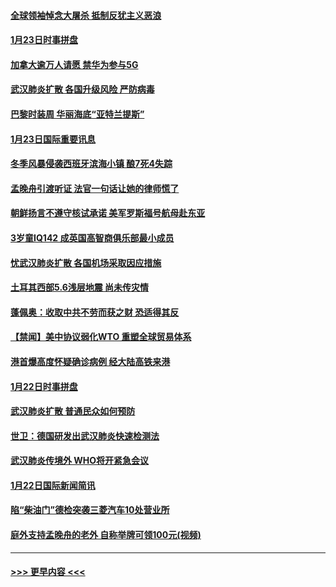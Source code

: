 #### [全球领袖悼念大屠杀 抵制反犹主义恶浪](../pages/prog202/a102759678.md?t=01241144) 
#### [1月23日时事拼盘](../pages/prog202/a102759599.md?t=01241144) 
#### [加拿大逾万人请愿 禁华为参与5G](../pages/prog202/a102759553.md?t=01241144) 
#### [武汉肺炎扩散 各国升级风险 严防病毒](../pages/prog202/a102759400.md?t=01241144) 
#### [巴黎时装周 华丽海底“亚特兰提斯”](../pages/prog202/a102759217.md?t=01241144) 
#### [1月23日国际重要讯息](../pages/prog202/a102759199.md?t=01241144) 
#### [冬季风暴侵袭西班牙滨海小镇 酿7死4失踪](../pages/prog202/a102759119.md?t=01241144) 
#### [孟晚舟引渡听证 法官一句话让她的律师慌了](../pages/prog202/a102759060.md?t=01241144) 
#### [朝鲜扬言不遵守核试承诺 美军罗斯福号航母赴东亚](../pages/prog202/a102759001.md?t=01241144) 
#### [3岁童IQ142 成英国高智商俱乐部最小成员](../pages/prog202/a102758990.md?t=01241144) 
#### [忧武汉肺炎扩散 各国机场采取因应措施](../pages/prog202/a102758911.md?t=01241144) 
#### [土耳其西部5.6浅层地震 尚未传灾情](../pages/prog202/a102758903.md?t=01241144) 
#### [蓬佩奥：收取中共不劳而获之财 恐适得其反](../pages/prog202/a102758889.md?t=01241144) 
#### [【禁闻】美中协议弱化WTO 重塑全球贸易体系](../pages/prog202/a102758790.md?t=01241144) 
#### [港首爆高度怀疑确诊病例 经大陆高铁来港](../pages/prog202/a102758613.md?t=01241144) 
#### [1月22日时事拼盘](../pages/prog202/a102758615.md?t=01241144) 
#### [武汉肺炎扩散 普通民众如何预防](../pages/prog202/a102758504.md?t=01241144) 
#### [世卫：德国研发出武汉肺炎快速检测法](../pages/prog202/a102758495.md?t=01241144) 
#### [武汉肺炎传境外 WHO将开紧急会议](../pages/prog202/a102758437.md?t=01241144) 
#### [1月22日国际新闻简讯](../pages/prog202/a102758231.md?t=01241144) 
#### [陷“柴油门”德检突袭三菱汽车10处营业所](../pages/prog202/a102758165.md?t=01241144) 
#### [庭外支持孟晚舟的老外 自称举牌可领100元(视频)](../pages/prog202/a102758092.md?t=01241144) 

----
#### [ >>> 更早内容 <<< ](../indexes/prog202-earlier.md)
